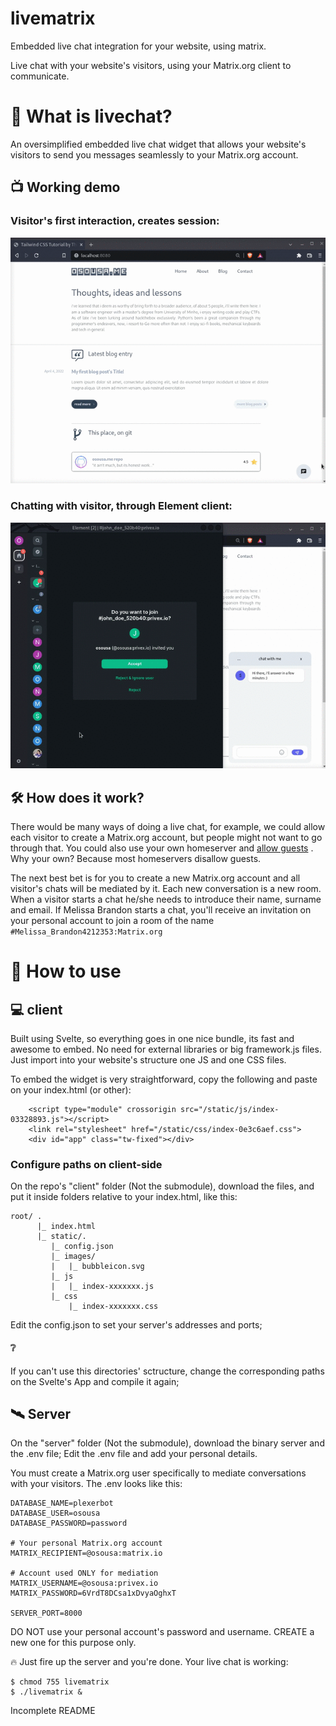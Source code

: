 # livematrix
Embedded live chat integration for your website, using matrix. 

Live chat with your website's visitors, using your Matrix.org client to communicate.


# 📌 What is livechat?

An oversimplified embedded live chat widget that allows your website's visitors to send you messages seamlessly to your Matrix.org account.


## 📺 Working demo 

### Visitor's first interaction, creates session:
![demo_1](https://github.com/livematrix/.github/blob/main/images/demo01.gif?raw=true)

### Chatting with visitor, through Element client:
![demo_2](https://github.com/livematrix/.github/blob/main/images/demo02.gif?raw=true)



## 🛠️ How does it work? 

There would be many ways of doing a live chat, for example, we could allow each visitor to create a Matrix.org account, but people might not want to go through that. You could also use your own homeserver and [allow guests](https://spec.matrix.org/latest/client-server-api/#guest-access) . Why your own? Because most homeservers disallow guests. 

The next best bet is for you to create a new Matrix.org account and all visitor's chats will be mediated by it. Each new conversation is a new room. When a visitor starts a chat he/she needs to introduce their name, surname and email. If Melissa Brandon starts a chat, you'll receive an invitation on your personal account to join a room of the name `#Melissa_Brandon4212353:Matrix.org`


# 📗 How to use

##  :computer: client

Built using Svelte, so everything goes in one nice bundle, its fast and awesome to embed. No need for external libraries or big framework.js files.
Just import into your website's structure one JS and one CSS files. 

To embed the widget is very straightforward, copy the following and paste on your index.html (or other):

```
    <script type="module" crossorigin src="/static/js/index-03328893.js"></script>
    <link rel="stylesheet" href="/static/css/index-0e3c6aef.css">
    <div id="app" class="tw-fixed"></div>
```

### Configure paths on client-side

On the repo's "client" folder (Not the submodule), download the files, and put it inside folders relative to your index.html, like this:

```
root/ .
      |_ index.html
      |_ static/.  
         |_ config.json 
         |_ images/
         |   |_ bubbleicon.svg
         |_ js   
         |   |_ index-xxxxxxx.js
         |_ css
             |_ index-xxxxxxx.css

```

Edit the config.json to set your server's addresses and ports;

#### ❔ 
If you can't use this directories' sctructure, change the corresponding paths on the Svelte's App and compile it again;



## 🛰️ Server

On the "server" folder (Not the submodule), download the binary server and the .env file; Edit the .env file and add your personal details. 

You must create a Matrix.org user specifically to mediate conversations with your visitors. The .env looks like this:

```
DATABASE_NAME=plexerbot
DATABASE_USER=osousa
DATABASE_PASSWORD=password

# Your personal Matrix.org account
MATRIX_RECIPIENT=@osousa:matrix.io

# Account used ONLY for mediation
MATRIX_USERNAME=@osousa:privex.io
MATRIX_PASSWORD=6VrdT8DCsa1xDvyaOghxT

SERVER_PORT=8000
```

DO NOT use your personal account's password and username. CREATE a new one for this purpose only.


🔥 Just fire up the server and you're done. Your live chat is working:

```
$ chmod 755 livematrix
$ ./livematrix &
```


Incomplete README
